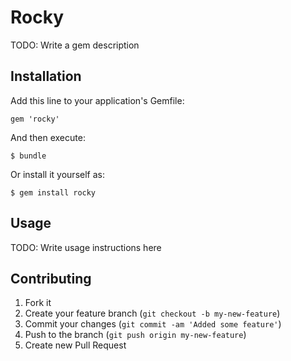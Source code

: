 # Rocky

TODO: Write a gem description

## Installation

Add this line to your application's Gemfile:

    gem 'rocky'

And then execute:

    $ bundle

Or install it yourself as:

    $ gem install rocky

## Usage

TODO: Write usage instructions here

## Contributing

1. Fork it
2. Create your feature branch (`git checkout -b my-new-feature`)
3. Commit your changes (`git commit -am 'Added some feature'`)
4. Push to the branch (`git push origin my-new-feature`)
5. Create new Pull Request

